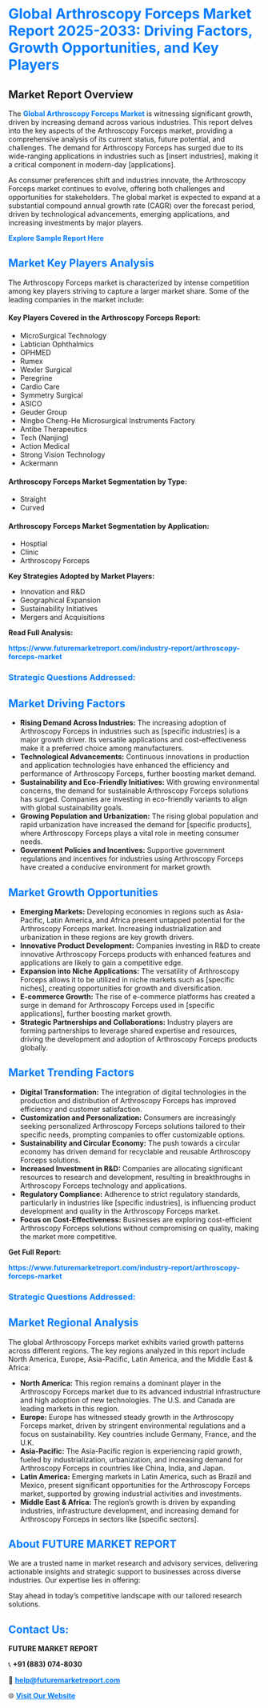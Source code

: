 <h1 style="color: #007BFF;">Global Arthroscopy Forceps Market Report 2025-2033: Driving Factors, Growth Opportunities, and Key Players</h1>

<section id="overview">
<h2>Market Report Overview</h2>
<p>The <a href="https://www.futuremarketreport.com/industry-report/arthroscopy-forceps-market" style="color: #007BFF; text-decoration: none;"><strong>Global Arthroscopy Forceps Market</strong></a> is witnessing significant growth, driven by increasing demand across various industries. This report delves into the key aspects of the Arthroscopy Forceps market, providing a comprehensive analysis of its current status, future potential, and challenges. The demand for Arthroscopy Forceps has surged due to its wide-ranging applications in industries such as [insert industries], making it a critical component in modern-day [applications].</p>
<p>As consumer preferences shift and industries innovate, the Arthroscopy Forceps market continues to evolve, offering both challenges and opportunities for stakeholders. The global market is expected to expand at a substantial compound annual growth rate (CAGR) over the forecast period, driven by technological advancements, emerging applications, and increasing investments by major players.</p>
</section>

<section id="overview">
<p><a href="https://www.futuremarketreport.com/request-sample/reportId=125026" style="color: #007BFF; text-decoration: none;"><strong>Explore Sample Report Here</strong></a></p>
</section>

<section id="key-players">
<h2 style="color: #007BFF;">Market Key Players Analysis</h2>
<p>The Arthroscopy Forceps market is characterized by intense competition among key players striving to capture a larger market share. Some of the leading companies in the market include:</p>
<h4>Key Players Covered in the Arthroscopy Forceps Report:</h4>
<ul><li>MicroSurgical Technology</li><li>Labtician Ophthalmics</li><li>OPHMED</li><li>Rumex</li><li>Wexler Surgical</li><li>Peregrine</li><li>Cardio Care</li><li>Symmetry Surgical</li><li>ASICO</li><li>Geuder Group</li><li>Ningbo Cheng-He Microsurgical Instruments Factory</li><li>Antibe Therapeutics</li><li>Tech (Nanjing)</li><li>Action Medical</li><li>Strong Vision Technology</li><li>Ackermann</li></ul>
<h4>Arthroscopy Forceps Market Segmentation by Type:</h4>
<ul><li>Straight</li><li>Curved</li></ul>

<h4>Arthroscopy Forceps Market Segmentation by Application:</h4>
<ul><li>Hosptial</li><li>Clinic</li><li>Arthroscopy Forceps</li></ul>
<p><strong>Key Strategies Adopted by Market Players:</strong></p>
<ul>
<li>Innovation and R&D</li>
<li>Geographical Expansion</li>
<li>Sustainability Initiatives</li>
<li>Mergers and Acquisitions</li>
</ul>
</section>

<section>
<p><strong>Read Full Analysis: </strong></p><a href="https://www.futuremarketreport.com/industry-report/arthroscopy-forceps-market" style="color: #007BFF; text-decoration: none;"><strong>https://www.futuremarketreport.com/industry-report/arthroscopy-forceps-market</strong></a>
<h3 style="color: #007BFF;">Strategic Questions Addressed:</h3>
</section>

<section id="driving-factors">
<h2 style="color: #007BFF;">Market Driving Factors</h2>
<ul>
<li><strong>Rising Demand Across Industries:</strong> The increasing adoption of Arthroscopy Forceps in industries such as [specific industries] is a major growth driver. Its versatile applications and cost-effectiveness make it a preferred choice among manufacturers.</li>
<li><strong>Technological Advancements:</strong> Continuous innovations in production and application technologies have enhanced the efficiency and performance of Arthroscopy Forceps, further boosting market demand.</li>
<li><strong>Sustainability and Eco-Friendly Initiatives:</strong> With growing environmental concerns, the demand for sustainable Arthroscopy Forceps solutions has surged. Companies are investing in eco-friendly variants to align with global sustainability goals.</li>
<li><strong>Growing Population and Urbanization:</strong> The rising global population and rapid urbanization have increased the demand for [specific products], where Arthroscopy Forceps plays a vital role in meeting consumer needs.</li>
<li><strong>Government Policies and Incentives:</strong> Supportive government regulations and incentives for industries using Arthroscopy Forceps have created a conducive environment for market growth.</li>
</ul>
</section>

<section id="growth-opportunities">
<h2 style="color: #007BFF;">Market Growth Opportunities</h2>
<ul>
<li><strong>Emerging Markets:</strong> Developing economies in regions such as Asia-Pacific, Latin America, and Africa present untapped potential for the Arthroscopy Forceps market. Increasing industrialization and urbanization in these regions are key growth drivers.</li>
<li><strong>Innovative Product Development:</strong> Companies investing in R&D to create innovative Arthroscopy Forceps products with enhanced features and applications are likely to gain a competitive edge.</li>
<li><strong>Expansion into Niche Applications:</strong> The versatility of Arthroscopy Forceps allows it to be utilized in niche markets such as [specific niches], creating opportunities for growth and diversification.</li>
<li><strong>E-commerce Growth:</strong> The rise of e-commerce platforms has created a surge in demand for Arthroscopy Forceps used in [specific applications], further boosting market growth.</li>
<li><strong>Strategic Partnerships and Collaborations:</strong> Industry players are forming partnerships to leverage shared expertise and resources, driving the development and adoption of Arthroscopy Forceps products globally.</li>
</ul>
</section>

<section id="trending-factors">
<h2 style="color: #007BFF;">Market Trending Factors</h2>
<ul>
<li><strong>Digital Transformation:</strong> The integration of digital technologies in the production and distribution of Arthroscopy Forceps has improved efficiency and customer satisfaction.</li>
<li><strong>Customization and Personalization:</strong> Consumers are increasingly seeking personalized Arthroscopy Forceps solutions tailored to their specific needs, prompting companies to offer customizable options.</li>
<li><strong>Sustainability and Circular Economy:</strong> The push towards a circular economy has driven demand for recyclable and reusable Arthroscopy Forceps solutions.</li>
<li><strong>Increased Investment in R&D:</strong> Companies are allocating significant resources to research and development, resulting in breakthroughs in Arthroscopy Forceps technology and applications.</li>
<li><strong>Regulatory Compliance:</strong> Adherence to strict regulatory standards, particularly in industries like [specific industries], is influencing product development and quality in the Arthroscopy Forceps market.</li>
<li><strong>Focus on Cost-Effectiveness:</strong> Businesses are exploring cost-efficient Arthroscopy Forceps solutions without compromising on quality, making the market more competitive.</li>
</ul>
</section>

<section>
<p><strong>Get Full Report: </strong></p><a href="https://www.futuremarketreport.com/industry-report/arthroscopy-forceps-market" style="color: #007BFF; text-decoration: none;"><strong>https://www.futuremarketreport.com/industry-report/arthroscopy-forceps-market</strong></a>
<h3 style="color: #007BFF;">Strategic Questions Addressed:</h3>
</section>


<section id="regional-analysis">
<h2 style="color: #007BFF;">Market Regional Analysis</h2>
<p>The global Arthroscopy Forceps market exhibits varied growth patterns across different regions. The key regions analyzed in this report include North America, Europe, Asia-Pacific, Latin America, and the Middle East & Africa:</p>
<ul>
<li><strong>North America:</strong> This region remains a dominant player in the Arthroscopy Forceps market due to its advanced industrial infrastructure and high adoption of new technologies. The U.S. and Canada are leading markets in this region.</li>
<li><strong>Europe:</strong> Europe has witnessed steady growth in the Arthroscopy Forceps market, driven by stringent environmental regulations and a focus on sustainability. Key countries include Germany, France, and the U.K.</li>
<li><strong>Asia-Pacific:</strong> The Asia-Pacific region is experiencing rapid growth, fueled by industrialization, urbanization, and increasing demand for Arthroscopy Forceps in countries like China, India, and Japan.</li>
<li><strong>Latin America:</strong> Emerging markets in Latin America, such as Brazil and Mexico, present significant opportunities for the Arthroscopy Forceps market, supported by growing industrial activities and investments.</li>
<li><strong>Middle East & Africa:</strong> The region’s growth is driven by expanding industries, infrastructure development, and increasing demand for Arthroscopy Forceps in sectors like [specific sectors].</li>
</ul>
</section>

<footer>
<h2 style="color: #007BFF;">About FUTURE MARKET REPORT</h2>
<p>We are a trusted name in market research and advisory services, delivering actionable insights and strategic support to businesses across diverse industries. Our expertise lies in offering:</p>

<p>Stay ahead in today’s competitive landscape with our tailored research solutions.</p>

<h2 style="color: #007BFF;">Contact Us:</h2>
<p><strong>FUTURE MARKET REPORT</strong></p>
<p>📞 <strong>+91 (883) 074-8030</strong></p>
<p>📧 <strong><a href="mailto:help@futuremarketreport.com" style="color: #007BFF;">help@futuremarketreport.com</a></strong></p>
<p>🌐 <strong><a href="https://www.futuremarketreport.com/" style="color: #007BFF;">Visit Our Website</a></strong></p>
</footer>